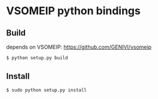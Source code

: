 # VSOMEIP python bindings

## Build

depends on VSOMEIP: https://github.com/GENIVI/vsomeip

```bash
$ python setup.py build
```

## Install

```bash
$ sudo python setup.py install
```
